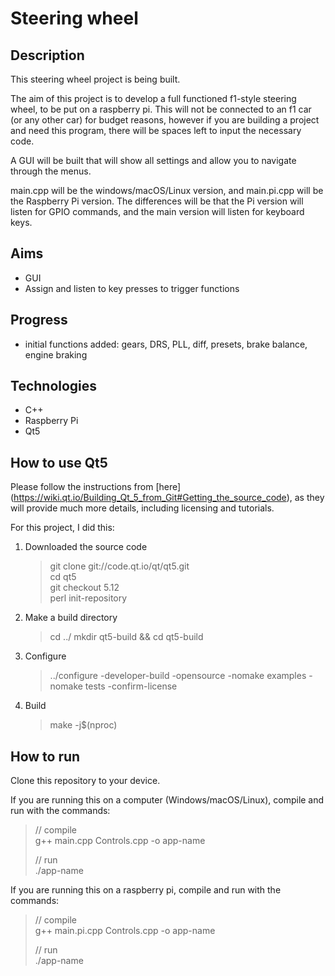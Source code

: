 # Steering wheel

## Description
This steering wheel project is being built.

The aim of this project is to develop a full functioned f1-style steering wheel, to be put on a raspberry pi. This will not be connected to an f1 car (or any other car) for budget reasons, however if you are building a project and need this program, there will be spaces left to input the necessary code. 

A GUI will be built that will show all settings and allow you to navigate through the menus. 

main.cpp will be the windows/macOS/Linux version, and main.pi.cpp will be the Raspberry Pi version. The differences will be that the Pi version will listen for GPIO commands, and the main version will listen for keyboard keys.

## Aims
- GUI
- Assign and listen to key presses to trigger functions

## Progress
- initial functions added: gears, DRS, PLL, diff, presets, brake balance, engine braking

## Technologies
- C++
- Raspberry Pi
- Qt5

## How to use Qt5

Please follow the instructions from [here] (https://wiki.qt.io/Building_Qt_5_from_Git#Getting_the_source_code), as they will provide much more details, including licensing and tutorials.

For this project, I did this:
1. Downloaded the source code    
   > git clone git://code.qt.io/qt/qt5.git    
   > cd qt5    
   > git checkout 5.12    
   > perl init-repository    
2. Make a build directory
   > cd ../
   > mkdir qt5-build && cd qt5-build
3. Configure
   > ../configure -developer-build -opensource -nomake examples -nomake tests -confirm-license
4. Build
   > make -j$(nproc)


## How to run

Clone this repository to your device.

If you are running this on a computer (Windows/macOS/Linux), compile and run with the commands:
   > // compile   
   > g++ main.cpp Controls.cpp -o app-name   
   > 
   > // run   
   > ./app-name   

If you are running this on a raspberry pi, compile and run with the commands:
   > // compile    
   > g++ main.pi.cpp Controls.cpp -o app-name
   > 
   > // run    
   > ./app-name    




